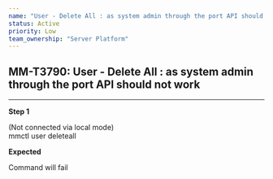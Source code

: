 ```yaml
---
name: "User - Delete All : as system admin through the port API should not work"
status: Active
priority: Low
team_ownership: "Server Platform"
---
```


## MM-T3790: User - Delete All : as system admin through the port API should not work

---

**Step 1**

(Not connected via local mode)\
mmctl user deleteall

**Expected**

Command will fail 
